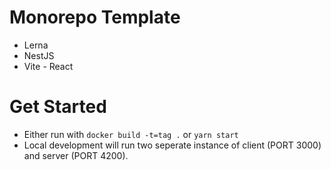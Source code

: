 # Monorepo Template
- Lerna
- NestJS 
- Vite - React


# Get Started

- Either run with `docker build -t=tag .` or `yarn start` 
- Local development will run two seperate instance of client (PORT 3000) and server (PORT 4200).
